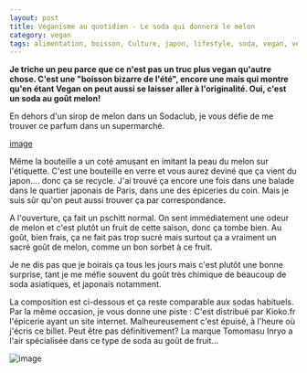 ```yaml
---
layout: post
title: Véganisme au quotidien - Le soda qui donnera le melon
category: vegan
tags: alimentation, boisson, Culture, japon, lifestyle, soda, vegan, veganisme
---
```

**Je triche un peu parce que ce n'est pas un truc plus vegan qu'autre chose. C'est une "boisson bizarre de l'été", encore une mais qui montre qu'en étant Vegan on peut aussi se laisser aller à l'originalité. Oui, c'est un soda au goût melon!**

En dehors d'un sirop de melon dans un Sodaclub, je vous défie de me trouver ce parfum dans un supermarché.

[image](https://filedn.eu/llqi9IBxlYouGRXYG2xlROb/img/2017/melonspark.jpg)

Même la bouteille a un coté amusant en imitant la peau du melon sur l'étiquette. C'est une bouteille en verre et vous aurez deviné que ça vient du japon.... donc ça se recycle. J'ai trouvé ça encore une fois dans une balade dans le quartier japonais de Paris, dans une des épiceries du coin. Mais je suis sûr qu'on peut aussi trouver ça par correspondance.

A l'ouverture, ça fait un pschitt normal. On sent immédiatement une odeur de melon et c'est plutôt un fruit de cette saison, donc ça tombe bien. Au goût, bien frais, ça ne fait pas trop sucré mais surtout ça a vraiment un sacré goût de melon, comme un bon sorbet à ce fruit.

Je ne dis pas que je boirais ça tous les jours mais c'est plutôt une bonne surprise, tant je me méfie souvent du goût très chimique de beaucoup de soda asiatiques, et japonais notamment.

La composition est ci-dessous et ça reste comparable aux sodas habituels. Par la même occasion, je vous donne une piste : C'est distribué par Kioko.fr l'épicerie ayant un site internet. Malheureusement c'est épuisé, à l'heure où j'écris ce billet. Peut être pas définitivement? La marque Tomomasu Inryo a l'air spécialisée dans ce type de soda au goût de fruit...

![image](https://filedn.eu/llqi9IBxlYouGRXYG2xlROb/img/2017/melonspark2.jpg)
